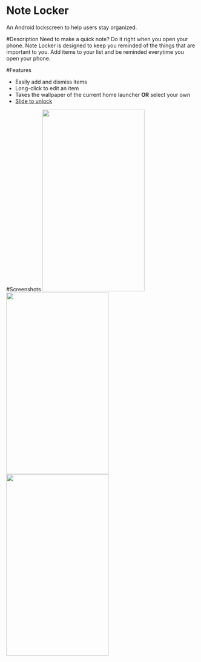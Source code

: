 # Note Locker
An Android lockscreen to help users stay organized.

#Description
Need to make a quick note? Do it right when you open your phone. Note Locker is designed to keep you reminded of the things that are important to you. Add items to your list and 
be reminded everytime you open your phone.

#Features
- Easily add and dismiss items
- Long-click to edit an item
- Takes the wallpaper of the current home launcher <b>OR</b> select your own
- <a href ="https://github.com/y8hamon/Slide-To-Unlock"> Slide to unlock</a>

#Screenshots
<img src="https://dl2.pushbulletusercontent.com/qEWIMufEz8UzIAxWGKQLLtArsjDaTx81/Screenshot_20160610-094404.png" width="270px" height="480px" />
<img src="https://dl2.pushbulletusercontent.com/iR7ZuDAAQpFImOZOyXEBQE6Wf4ax0JJM/Screenshot_20160610-094356.png" width="270px" height="480px" />
<img src="https://dl2.pushbulletusercontent.com/Qr1lu0zQboyMA8q8brmxhFsYZgnpyroD/Screenshot_20160610-094417.png" width="270px" height="480px" />


